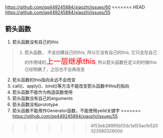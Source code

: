 https://github.com/qq449245884/xiaozhi/issues/60
<<<<<<< HEAD
https://github.com/qq449245884/xiaozhi/issues/55

## 箭头函数
1. 箭头函数没有自己的this
> 1. 箭头函数， 不会创建自己的this, 所以它没有自己的this, 它只会在自己的作用域的<font color=red size=5>上一层继承this</font>, 所以箭头函数在定义的时候this 已经明确了，之后也不会再改变
2. 箭头函数的this指向永远不会改变
3. call()、apply()、bind()等方法不能改变箭头函数中this的指向
4. 箭头函数不能作为构造函数使用
5. 箭头函数没有自己的arguments
6. 箭头函数没有prototype
8. 箭头函数不能用作Generator函数，不能使用yeild关键字
=======
https://github.com/qq449245884/xiaozhi/issues/55
>>>>>>> 4f53eb28995bf2dc1a153acfe52032358032600d
